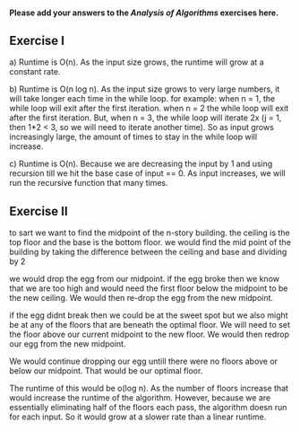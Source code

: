 #### Please add your answers to the ***Analysis of  Algorithms*** exercises here.

## Exercise I

a) Runtime is O(n). As the input size grows, the runtime will grow at a constant rate.


b) Runtime is O(n log n). As the input size grows to very large numbers, it will take longer each time in the while loop. for example: when n = 1, the while loop will exit after the first iteration. when n = 2 the while loop will exit after the first iteration. But, when n = 3, the while loop will iterate 2x (j = 1, then 1*2 < 3, so we will need to iterate another time). So as input grows increasingly large, the amount of times to stay in the while loop will increase.  


c) Runtime is O(n). Because we are decreasing the input by 1 and using recursion till we hit the base case of input == 0. As input increases, we will run the recursive function that many times. 

## Exercise II

to sart we want to find the midpoint of the n-story building. 
the ceiling is the top floor and the base is the bottom floor. 
we would find the mid point of the building by taking the difference between the ceiling and base and dividing by 2

we would drop the egg from our midpoint.
if the egg broke then we know that we are too high and would need the first floor below the midpoint to be the new ceiling.
We would then re-drop the egg from the new midpoint. 

if the egg didnt break then we could be at the sweet spot but we also might be at any of the floors that are beneath the optimal floor.
We will need to set the floor above our current midpoint to the new floor.
We would then redrop our egg from the new midpoint.

We would continue dropping our egg untill there were no floors above or below our midpoint. That would be our optimal floor. 

The runtime of this would be o(log n). As the number of floors increase that would increase the runtime of the algorithm. However, because we are essentially eliminating half of the floors each pass, the algorithm doesn run for each input. So it would grow at a slower rate than a linear runtime.  
